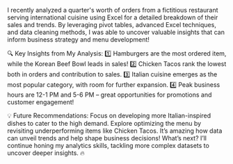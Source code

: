 I recently analyzed a quarter's worth of orders from a fictitious restaurant serving international cuisine using Excel for a detailed breakdown of their sales and trends. By leveraging pivot tables, advanced Excel techniques, and data cleaning methods, I was able to uncover valuable insights that can inform business strategy and menu development!

🔍 Key Insights from My Analysis:
1️⃣ Hamburgers are the most ordered item, while the Korean Beef Bowl leads in sales!
2️⃣ Chicken Tacos rank the lowest both in orders and contribution to sales.
3️⃣ Italian cuisine emerges as the most popular category, with room for further expansion.
4️⃣ Peak business hours are 12-1 PM and 5-6 PM – great opportunities for promotions and customer engagement!

💡 Future Recommendations:
Focus on developing more Italian-inspired dishes to cater to the high demand.
Explore optimizing the menu by revisiting underperforming items like Chicken Tacos.
It’s amazing how data can unveil trends and help shape business decisions! What’s next? I’ll continue honing my analytics skills, tackling more complex datasets to uncover deeper insights. 🔥
